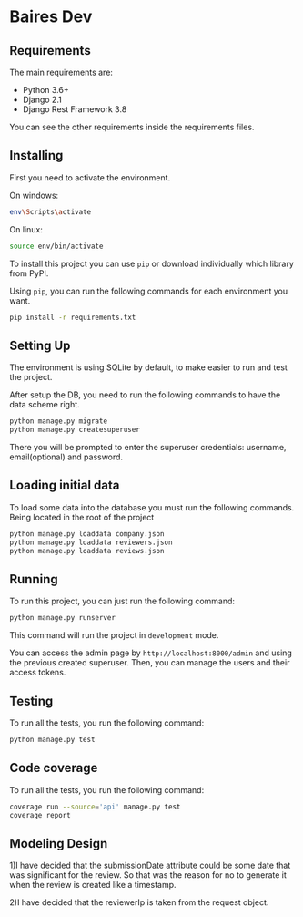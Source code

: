 # Baires Dev

## Requirements

The main requirements are:

- Python 3.6+
- Django 2.1
- Django Rest Framework 3.8

You can see the other requirements inside the requirements files.

## Installing

First you need to activate the environment.

On windows:
```bash
env\Scripts\activate
```

On linux:
```bash
source env/bin/activate
```

To install this project you can use `pip` or download individually which library from PyPI.

Using `pip`, you can run the following commands for each environment you want.

```bash
pip install -r requirements.txt
```

## Setting Up

The environment is using SQLite by default, to make easier to run and test the project. 

After setup the DB, you need to run the following commands to have the data scheme right.

```bash
python manage.py migrate
python manage.py createsuperuser
```

There you will be prompted to enter the superuser credentials: username, email(optional)
and password.

## Loading initial data

To load some data into the database you must run the following commands. Being located in the root of the project

```bash
python manage.py loaddata company.json
python manage.py loaddata reviewers.json
python manage.py loaddata reviews.json
```

## Running

To run this project, you can just run the following command:

```bash
python manage.py runserver
```

This command will run the project in `development` mode.

You can access the admin page by `http://localhost:8000/admin` and using the previous created superuser. 
Then, you can manage the users and their access tokens.

## Testing


To run all the tests, you run the following command:

```bash
python manage.py test
```

## Code coverage


To run all the tests, you run the following command:

```bash
coverage run --source='api' manage.py test
coverage report
```

## Modeling Design

1)I have decided that the submissionDate attribute could be some date that was significant
for the review. So that was the reason for no to generate it when the review is created like a timestamp.

2)I have decided that the reviewerIp is taken from the request object.